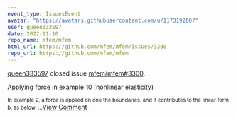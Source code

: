 ```yaml
---
event_type: IssuesEvent
avatar: "https://avatars.githubusercontent.com/u/117319280?"
user: queen333597
date: 2022-11-10
repo_name: mfem/mfem
html_url: https://github.com/mfem/mfem/issues/3300
repo_url: https://github.com/mfem/mfem
---
```


<a href='https://github.com/queen333597' target='_blank'>queen333597</a> closed issue <a href='https://github.com/mfem/mfem/issues/3300' target='_blank'>mfem/mfem#3300</a>.

<p>Applying force in example 10 (nonlinear elasticity)</p><small>In example 2, a force is applied on one the boundaries, and it contributes to the linear form b, as below. ...</small><a href='https://github.com/mfem/mfem/issues/3300' target='_blank'>View Comment</a>